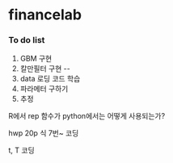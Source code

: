 # financelab

### To do list
1. GBM 구현
2. 칼만필터 구현 -- 
3. data 로딩 코드 학습
4. 파라메터 구하기
5. 추정

R에서 rep 함수가 python에서는 어떻게 사용되는가?



hwp 20p 식 7번~ 코딩

t, T 코딩
